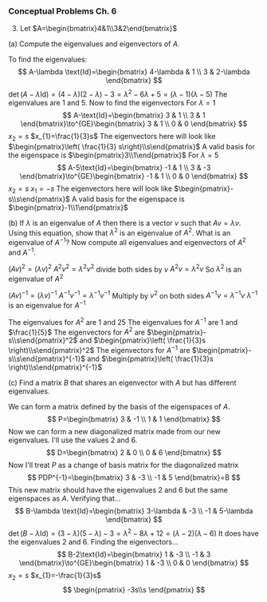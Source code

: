 ### Conceptual Problems Ch. 6

3. Let $A=\begin{bmatrix}4&1\\3&2\end{bmatrix}$

(a) Compute the eigenvalues and eigenvectors of $A$.

To find the eigenvalues:
$$
A-\lambda \text{Id}=\begin{bmatrix}
4-\lambda & 1 \\
3 & 2-\lambda
\end{bmatrix}
$$
$\det(A-\lambda \text{Id})=(4-\lambda)(2-\lambda)-3=\lambda^2-6\lambda+5=(\lambda-1)(\lambda-5)$
The eigenvalues are 1 and 5.
Now to find the eigenvectors
For $\lambda=1$
$$
A-\text{Id}=\begin{bmatrix}
3 & 1 \\
3 & 1
\end{bmatrix}\to^{GE}\begin{bmatrix}
3 & 1 \\
0 & 0
\end{bmatrix}
$$
$x_{2}=s$
$x_{1}=\frac{1}{3}s$
The eigenvectors here will look like $\begin{pmatrix}\left( \frac{1}{3} s\right)\\s\end{pmatrix}$
A valid basis for the eigenspace is $\begin{pmatrix}3\\1\end{pmatrix}$
For $\lambda=5$
$$
A-5\text{Id}=\begin{bmatrix}
-1 & 1 \\
3 & -3
\end{bmatrix}\to^{GE}\begin{bmatrix}
-1 & 1 \\
0 & 0
\end{bmatrix}
$$
$x_{2}=s$
$x_{1}=-s$
The eigenvectors here will look like $\begin{pmatrix}-s\\s\end{pmatrix}$
A valid basis for the eigenspace is $\begin{pmatrix}-1\\1\end{pmatrix}$

(b) If $\lambda$ is an eigenvalue of $A$ then there is a vector $v$ such that $Av=\lambda v$. Using this equation, show that $\lambda^2$ is an eigenvalue of $A^2$. What is an eigenvalue of $A^{-1}$? Now compute all eigenvalues and eigenvectors of $A^2$ and $A^{-1}$.

$(Av)^2=(\lambda v)^2$
$A^2v^2=\lambda^2v^2$
divide both sides by $v$
$A^2v=\lambda^2v$
So $\lambda^2$ is an eigenvalue of $A^2$

$(Av)^{-1}=(\lambda v)^{-1}$
$A^{-1}v^{-1}=\lambda^{-1}v^{-1}$
Multiply by $v^2$ on both sides
$A^{-1}v=\lambda^{-1}v$
$\lambda^{-1}$ is an eigenvalue for $A^{-1}$

The eigenvalues for $A^2$ are 1 and 25
The eigenvalues for $A^{-1}$ are $1$ and $\frac{1}{5}$
The eigenvectors for $A^2$ are $\begin{pmatrix}-s\\s\end{pmatrix}^2$ and $\begin{pmatrix}\left( \frac{1}{3}s \right)\\s\end{pmatrix}^2$
The eigenvectors for $A^{-1}$ are $\begin{pmatrix}-s\\s\end{pmatrix}^{-1}$ and $\begin{pmatrix}\left( \frac{1}{3}s \right)\\s\end{pmatrix}^{-1}$

(c) Find a matrix $B$ that shares an eigenvector with $A$ but has different eigenvalues.

We can form a matrix defined by the basis of the eigenspaces of $A$.
$$
P=\begin{bmatrix}
3 & -1 \\
1 & 1
\end{bmatrix}
$$
Now we can form a new diagonalized matrix made from our new eigenvalues. I'll use the values 2 and 6.
$$
D=\begin{bmatrix}
2 & 0 \\
0 & 6
\end{bmatrix}
$$
Now I'll treat $P$ as a change of basis matrix for the diagonalized matrix
$$
PDP^{-1}=\begin{bmatrix}
3 & -3 \\
-1 & 5
\end{bmatrix}=B
$$
This new matrix should have the eigenvalues $2$ and $6$ but the same eigenspaces as $A$.
Verifying that...
$$
B-\lambda \text{Id}=\begin{bmatrix}
3-\lambda & -3 \\
-1 & 5-\lambda
\end{bmatrix}
$$
$\det(B-\lambda \text{Id})=(3-\lambda)(5-\lambda)-3=\lambda^2-8\lambda+12=(\lambda-2)(\lambda-6)$
It does have the eigenvalues $2$ and $6$.
Finding the eigenvectors...
$$
B-2\text{Id}=\begin{bmatrix}
1 & -3 \\
-1 & 3
\end{bmatrix}\to^{GE}\begin{bmatrix}
1 & -3 \\
0 & 0
\end{bmatrix}
$$
$x_{2}=s$
$x_{1}=-\frac{1}{3}s$
$$
\begin{pmatrix}
-3s\\s
\end{pmatrix}
$$
